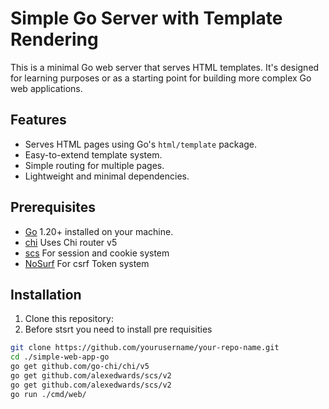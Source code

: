 # Simple Go Server with Template Rendering

This is a minimal Go web server that serves HTML templates. It's designed for learning purposes or as a starting point for building more complex Go web applications.

## Features

- Serves HTML pages using Go's `html/template` package.
- Easy-to-extend template system.
- Simple routing for multiple pages.
- Lightweight and minimal dependencies.

## Prerequisites

- [Go](https://golang.org/doc/install) 1.20+ installed on your machine.
- [chi](https://github.com/go-chi/chi/v5) Uses Chi router v5
- [scs](https://github.com/alexedwards/scs/v2) For session and cookie system
- [NoSurf](https://github.com/alexedwards/scs/v2) For csrf Token system
## Installation

1. Clone this repository:
2. Before stsrt you need to install pre requisities

```bash
git clone https://github.com/yourusername/your-repo-name.git
cd ./simple-web-app-go
go get github.com/go-chi/chi/v5
go get github.com/alexedwards/scs/v2
go get github.com/alexedwards/scs/v2
go run ./cmd/web/
```
